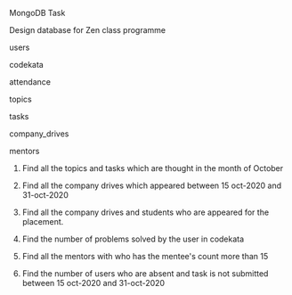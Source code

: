 MongoDB Task

Design database for Zen class programme

users


codekata


attendance


topics


tasks


company_drives


mentors


1. Find all the topics and tasks which are thought in the month of October


2. Find all the company drives which appeared between 15 oct-2020 and 31-oct-2020


3. Find all the company drives and students who are appeared for the placement.


4. Find the number of problems solved by the user in codekata


5. Find all the mentors with who has the mentee's count more than 15


6. Find the number of users who are absent and task is not submitted  between 15 oct-2020 and 31-oct-2020
